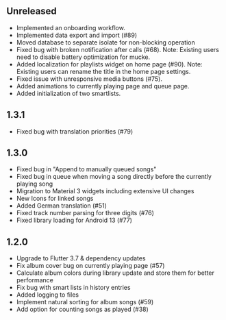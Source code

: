 ## Unreleased

- Implemented an onboarding workflow.
- Implemented data export and import (#89)
- Moved database to separate isolate for non-blocking operation
- Fixed bug with broken notification after calls (#68). Note: Existing users need to disable battery optimization for mucke.
- Added localization for playlists widget on home page (#90). Note: Existing users can rename the title in the home page settings.
- Fixed issue with unresponsive media buttons (#75).
- Added animations to currently playing page and queue page.
- Added initialization of two smartlists.

## 1.3.1

- Fixed bug with translation priorities (#79)

## 1.3.0

- Fixed bug in "Append to manually queued songs"
- Fixed bug in queue when moving a song directly before the currently playing song
- Migration to Material 3 widgets including extensive UI changes
- New Icons for linked songs
- Added German translation (#51)
- Fixed track number parsing for three digits (#76)
- Fixed library loading for Android 13 (#77)

## 1.2.0

- Upgrade to Flutter 3.7 & dependency updates
- Fix album cover bug on currently playing page (#57)
- Calculate album colors during library update and store them for better performance
- Fix bug with smart lists in history entries
- Added logging to files
- Implement natural sorting for album songs (#59)
- Add option for counting songs as played (#38)
